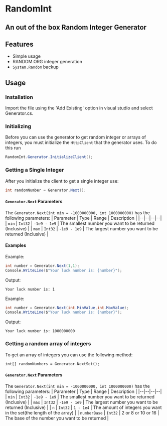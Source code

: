 # RandomInt
## An out of the box Random Integer Generator

## Features
- Simple usage
- RANDOM.ORG integer generation
- ```System.Random``` backup

## Usage

### Installation
Import the file using the 'Add Existing' option in visual studio and select Generator.cs.

### Initializing
Before you can use the generator to get random integer or arrays of integers, you must initialize the ```HttpClient``` that the generator uses. To do this run 
```csharp
RandomInt.Generator.InitializeClient();
```

### Getting a Single Integer
After you initialize the client to get a single integer use:
```csharp
int randomNumber = Generator.Next();
```

#### `Generator.Next` Parameters
The ```Generator.Next(int min = -1000000000, int 1000000000)``` has the following parameters:
| Parameter | Type | Range | Description |
|--|--|--|--|
| `min` | `Int32` | `-1e9 - 1e9` |  The smallest number you want to be returned (Inclusive) |
| `max` | `Int32` | `-1e9 - 1e9` |  The largest number you want to be returned (Inclusive) |

#### Examples
Example:
```csharp
int number = Generator.Next(1,1);
Console.WriteLine($"Your luck number is: {number}");
```
Output:
```
Your luck number is: 1
```
Example:
```csharp
int number = Generator.Next(int.MinValue,int.MaxValue);
Console.WriteLine($"Your luck number is: {number}");
```
Output:
```
Your luck number is: 1000000000
```

### Getting a random array of integers
To get an array of integers you can use the following method:
```
int[] randomNumbers = Generator.NextSet();
```

#### `Generator.Next` Parameters
The ```Generator.Next(int min = -1000000000, int 1000000000)``` has the following parameters:
| Parameter | Type | Range | Description |
|--|--|--|--|
| `min` | `Int32` | `-1e9 - 1e9` |  The smallest number you want to be returned (Inclusive) |
| `max` | `Int32` | `-1e9 - 1e9` |  The largest number you want to be returned (Inclusive) |
| `n` | `Int32` | `1 - 1e4` |  The amount of integers you want in the set(the length of the array) |
| `numberBase` | `Int32` | 2 or 8 or 10 or 16 | The base of the number you want to be returned |
